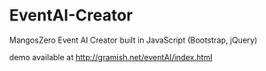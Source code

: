 EventAI-Creator
===============

MangosZero Event AI Creator built in JavaScript (Bootstrap, jQuery)


demo available at http://gramish.net/eventAI/index.html